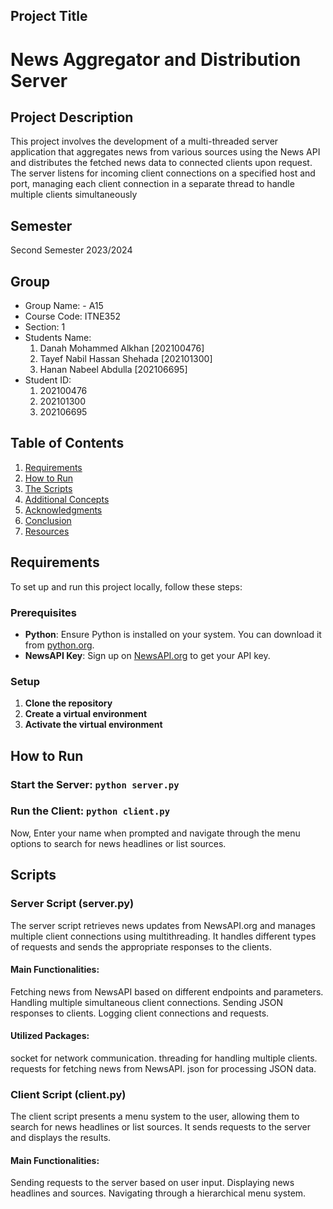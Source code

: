 ## Project Title

# News Aggregator and Distribution Server

## Project Description

This project involves the development of a multi-threaded server application that aggregates news from various sources using the News API and distributes the fetched news data to connected clients upon request. The server listens for incoming client connections on a specified host and port, managing each client connection in a separate thread to handle multiple clients simultaneously

## Semester
Second Semester 2023/2024

## Group

- Group Name: - A15
- Course Code: ITNE352
- Section: 1
- Students Name: 
  1. Danah Mohammed Alkhan [202100476]
  2. Tayef Nabil Hassan Shehada [202101300]
  3. Hanan Nabeel Abdulla [202106695]
- Student ID:
  1. 202100476
  2. 202101300
  3. 202106695

## Table of Contents

1. [Requirements](#requirements)
2. [How to Run](#how-to-run)
3. [The Scripts](#the-scripts)
4. [Additional Concepts](#additional-concepts)
5. [Acknowledgments](#acknowledgments)
6. [Conclusion](#conclusion)
7. [Resources](#resources)

## Requirements

To set up and run this project locally, follow these steps:

### Prerequisites

- **Python**: Ensure Python is installed on your system. You can download it from [python.org](https://www.python.org/downloads/).
- **NewsAPI Key**: Sign up on [NewsAPI.org](https://newsapi.org/) to get your API key.

### Setup

1. **Clone the repository**
2. **Create a virtual environment**
3. **Activate the virtual environment**

## How to Run

### Start the Server: `python server.py`

### Run the Client: `python client.py `

Now, Enter your name when prompted and navigate through the menu options to search for news headlines or list sources.

## Scripts

### Server Script (server.py)

The server script retrieves news updates from NewsAPI.org and manages multiple client connections using multithreading. It handles different types of requests and sends the appropriate responses to the clients.

#### Main Functionalities:

Fetching news from NewsAPI based on different endpoints and parameters.
Handling multiple simultaneous client connections.
Sending JSON responses to clients.
Logging client connections and requests.

#### Utilized Packages:

socket for network communication.
threading for handling multiple clients.
requests for fetching news from NewsAPI.
json for processing JSON data.

### Client Script (client.py)

The client script presents a menu system to the user, allowing them to search for news headlines or list sources. It sends requests to the server and displays the results.

#### Main Functionalities:

Sending requests to the server based on user input.
Displaying news headlines and sources.
Navigating through a hierarchical menu system.
